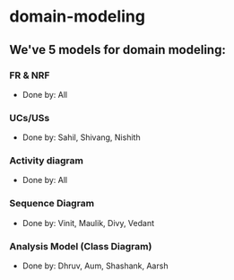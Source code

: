 # domain-modeling
## We've 5 models for domain modeling:
### FR & NRF
- Done by: All
### UCs/USs
- Done by: Sahil, Shivang, Nishith
### Activity diagram
- Done by: All
### Sequence Diagram
- Done by: Vinit, Maulik, Divy, Vedant
### Analysis Model (Class Diagram)
- Done by: Dhruv, Aum, Shashank, Aarsh
